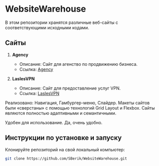 # WebsiteWarehouse

В этом репозитории хранятся различные веб-сайты с соответствующими исходными кодами.

## Сайты

1. **Agency**
   - Описание: Сайт для агенство по продвижению бизнеса.  
   - Ссылка: [Agency](https://g4qq28.csb.app/)
     
2. **LaslesVPN**
   - Описание: Сайт для предоставление услуг VPN.
   - Ссылка: [LaslesVPN](https://tnzes6.csb.app/)

Реализовано: Навигация, Гамбургер-меню, Слайдер. Макеты сайтов были «сверстаны» с помощью технологий Grid Layout и Flexbox. Сайты являются 
полностью адаптивными и семантичными.

Удобен для использование. 
Да, очень удобно. 

## Инструкции по установке и запуску

Клонируйте репозиторий на свой локальный компьютер:

   ```bash
   git clone https://github.com/SBerik/WebsiteWarehouse.git
